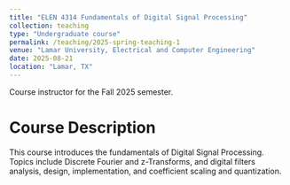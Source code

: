 ```yaml
---
title: "ELEN 4314 Fundamentals of Digital Signal Processing"
collection: teaching
type: "Undergraduate course"
permalink: /teaching/2025-spring-teaching-1
venue: "Lamar University, Electrical and Computer Engineering"
date: 2025-08-21
location: "Lamar, TX"
---
```


<!--This is a description of a teaching experience. You can use markdown like any other post.-->
Course instructor for the Fall 2025 semester.

Course Description
======
This course introduces the fundamentals of Digital Signal Processing. Topics include Discrete Fourier and z-Transforms, and digital filters analysis, design, implementation, and coefficient scaling and quantization.

<!--
Heading 2
======

Heading 3
======
-->


<!--type: "Workshop"-->
<!--location: "City, Country"-->
